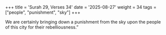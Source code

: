 +++
title = 'Surah 29, Verses 34'
date = '2025-08-27'
weight = 34
tags = ["people", "punishment", "sky"]
+++

We are certainly bringing down a punishment from the sky upon the people of this city for their rebelliousness.”